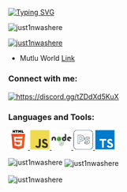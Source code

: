 [![Typing SVG](https://readme-typing-svg.herokuapp.com?font=Fira+Code&pause=1000&color=F70000&random=false&width=435&lines=Ben+Just+2+Senedir+Bot+Kodluyorum)](https://git.io/typing-svg)
<p align="left"> <img src="https://komarev.com/ghpvc/?username=just1nwashere&label=Profile%20views&color=0e75b6&style=flat" alt="just1nwashere" /> </p>

<p align="left"> <a href="https://github.com/ryo-ma/github-profile-trophy"><img src="https://github-profile-trophy.vercel.app/?username=just1nwashere" alt="just1nwashere" /></a> </p>

- Mutlu World [Link](https://discord.gg/m5UpBuS8u6)

<h3 align="left">Connect with me:</h3>
<p align="left">
<a href="https://discord.gg/https://discord.gg/tZDdXd5KuX" target="blank"><img align="center" src="https://raw.githubusercontent.com/rahuldkjain/github-profile-readme-generator/master/src/images/icons/Social/discord.svg" alt="https://discord.gg/tZDdXd5KuX" height="30" width="40" /></a>
</p>

<h3 align="left">Languages and Tools:</h3>
<p align="left"> <a href="https://www.w3.org/html/" target="_blank" rel="noreferrer"> <img src="https://raw.githubusercontent.com/devicons/devicon/master/icons/html5/html5-original-wordmark.svg" alt="html5" width="40" height="40"/> </a> <a href="https://developer.mozilla.org/en-US/docs/Web/JavaScript" target="_blank" rel="noreferrer"> <img src="https://raw.githubusercontent.com/devicons/devicon/master/icons/javascript/javascript-original.svg" alt="javascript" width="40" height="40"/> </a> <a href="https://nodejs.org" target="_blank" rel="noreferrer"> <img src="https://raw.githubusercontent.com/devicons/devicon/master/icons/nodejs/nodejs-original-wordmark.svg" alt="nodejs" width="40" height="40"/> </a> <a href="https://www.photoshop.com/en" target="_blank" rel="noreferrer"> <img src="https://raw.githubusercontent.com/devicons/devicon/master/icons/photoshop/photoshop-line.svg" alt="photoshop" width="40" height="40"/> </a> <a href="https://www.typescriptlang.org/" target="_blank" rel="noreferrer"> <img src="https://raw.githubusercontent.com/devicons/devicon/master/icons/typescript/typescript-original.svg" alt="typescript" width="40" height="40"/> </a> </p>

<p><img align="left" src="https://github-readme-stats.vercel.app/api/top-langs?username=just1nwashere&show_icons=true&locale=en&layout=compact" alt="just1nwashere" /></p>

<p>&nbsp;<img align="center" src="https://github-readme-stats.vercel.app/api?username=just1nwashere&show_icons=true&locale=en" alt="just1nwashere" /></p>

<p><img align="center" src="https://github-readme-streak-stats.herokuapp.com/?user=just1nwashere&" alt="just1nwashere" /></p>
